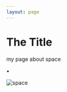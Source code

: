 ```yaml
---
layout: page
---
```


# The Title

my page about space

•

![space](https://www.nasa.gov/sites/default/files/styles/full_width_feature/public/thumbnails/image/nhq201607070004.jpg.jpeg)
